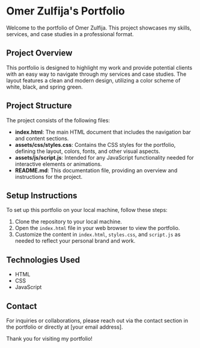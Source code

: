 # Omer Zulfija's Portfolio

Welcome to the portfolio of Omer Zulfija. This project showcases my skills, services, and case studies in a professional format.

## Project Overview

This portfolio is designed to highlight my work and provide potential clients with an easy way to navigate through my services and case studies. The layout features a clean and modern design, utilizing a color scheme of white, black, and spring green.

## Project Structure

The project consists of the following files:

- **index.html**: The main HTML document that includes the navigation bar and content sections.
- **assets/css/styles.css**: Contains the CSS styles for the portfolio, defining the layout, colors, fonts, and other visual aspects.
- **assets/js/script.js**: Intended for any JavaScript functionality needed for interactive elements or animations.
- **README.md**: This documentation file, providing an overview and instructions for the project.

## Setup Instructions

To set up this portfolio on your local machine, follow these steps:

1. Clone the repository to your local machine.
2. Open the `index.html` file in your web browser to view the portfolio.
3. Customize the content in `index.html`, `styles.css`, and `script.js` as needed to reflect your personal brand and work.

## Technologies Used

- HTML
- CSS
- JavaScript

## Contact

For inquiries or collaborations, please reach out via the contact section in the portfolio or directly at [your email address]. 

Thank you for visiting my portfolio!